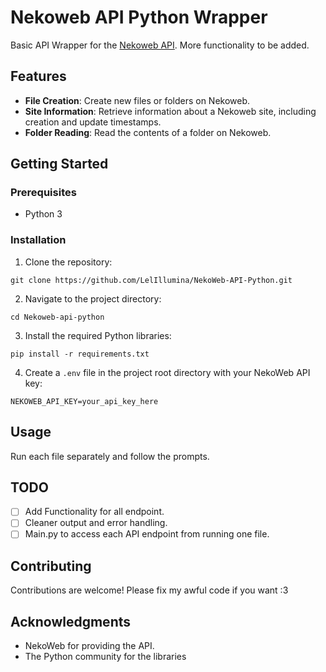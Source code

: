 # Nekoweb API Python Wrapper

Basic API Wrapper for the [Nekoweb API](https://nekoweb.org/api). More functionality to be added.

## Features

- **File Creation**: Create new files or folders on Nekoweb.
- **Site Information**: Retrieve information about a Nekoweb site, including creation and update timestamps.
- **Folder Reading**: Read the contents of a folder on Nekoweb.

## Getting Started

### Prerequisites

- Python 3

### Installation

1. Clone the repository:
```shell
git clone https://github.com/LelIllumina/NekoWeb-API-Python.git
```

2. Navigate to the project directory:
```shell
cd Nekoweb-api-python
```

3. Install the required Python libraries:
```shell
pip install -r requirements.txt
```

4. Create a `.env` file in the project root directory with your NekoWeb API key:
```env filename=".env"
NEKOWEB_API_KEY=your_api_key_here
```
## Usage

Run each file separately and follow the prompts.

## TODO

- [ ] Add Functionality for all endpoint.
- [ ] Cleaner output and error handling.
- [ ] Main.py to access each API endpoint from running one file.

## Contributing

Contributions are welcome! Please fix my awful code if you want :3

## Acknowledgments

- NekoWeb for providing the API.
- The Python community for the libraries
